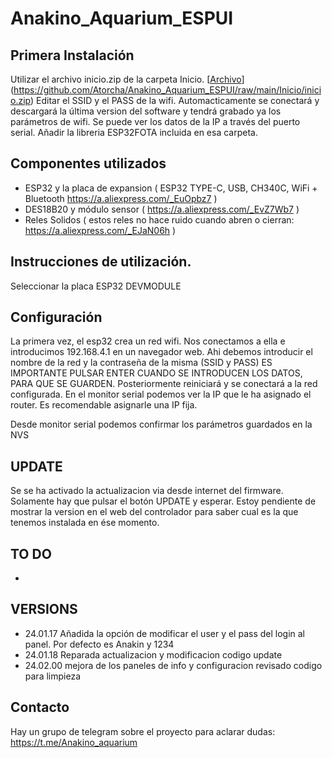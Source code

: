 # Anakino_Aquarium_ESPUI

## Primera Instalación
Utilizar el archivo inicio.zip  de la carpeta Inicio. [[Archivo](https://github.com/Atorcha/Anakino_Aquarium_ESPUI/raw/main/Inicio/inicio.zip)](https://github.com/Atorcha/Anakino_Aquarium_ESPUI/raw/main/Inicio/inicio.zip)
Editar el SSID y el PASS de la wifi. Automacticamente se conectará y descargará la última version del software y tendrá grabado ya los parámetros de wifi. Se puede ver los datos de la IP a través del puerto serial.
Añadir la libreria ESP32FOTA incluida en esa carpeta.

## Componentes utilizados

- ESP32 y la placa de expansion ( ESP32 TYPE-C, USB, CH340C, WiFi + Bluetooth https://a.aliexpress.com/_EuOpbz7 )
- DES18B20 y módulo sensor (  https://a.aliexpress.com/_EvZ7Wb7 )
- Reles Solidos ( estos reles no hace ruido cuando abren o cierran: https://a.aliexpress.com/_EJaN06h )





## Instrucciones de utilización.

Seleccionar la placa ESP32 DEVMODULE
## Configuración

La primera vez, el esp32 crea un red wifi. Nos conectamos a ella e introducimos 192.168.4.1 en un navegador web. Ahi debemos introducir el nombre de la red y la contraseña de la misma (SSID y PASS) ES IMPORTANTE PULSAR ENTER CUANDO SE INTRODUCEN LOS DATOS, PARA QUE SE GUARDEN.
Posteriormente reiniciará y se conectará a la red configurada. En el monitor serial podemos ver la IP que le ha asignado el router. Es recomendable asignarle una IP fija.

Desde monitor serial podemos confirmar los parámetros guardados en la NVS 

## UPDATE
Se se ha activado la actualizacion via desde internet del firmware. Solamente hay que pulsar el botón UPDATE y esperar. Estoy pendiente de mostrar la version en el web del controlador para saber cual es la que tenemos instalada en ése momento.

## TO DO

- 


## VERSIONS
- 24.01.17 Añadida la opción de modificar el user y el pass del login al panel. Por defecto es Anakin y 1234
- 24.01.18 Reparada actualizacion y modificacion codigo update
- 24.02.00 mejora de los paneles de info y configuracion revisado codigo para limpieza 
  
## Contacto
Hay un grupo de telegram sobre el proyecto para aclarar dudas: https://t.me/Anakino_aquarium
